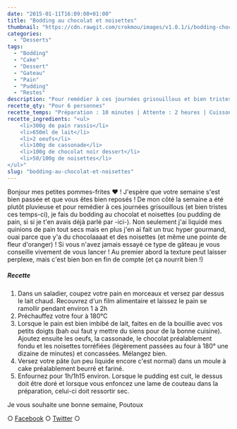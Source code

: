 ```yaml
---
date: "2015-01-11T16:09:00+01:00"
title: "Bodding au chocolat et noisettes"
thumbnail: "https://cdn.rawgit.com/crokmou/images/v1.0.1/i/bodding-chocolat-noisette-recette-blog-crokmou.jpg"
categories:
  - "Desserts"
tags:
  - "Bodding"
  - "Cake"
  - "Dessert"
  - "Gateau"
  - "Pain"
  - "Pudding"
  - "Restes"
description: "Pour remédier à ces journées grisouillous et bien tristes ces temps-ci, je fais du bodding au chocolat et noisettes (ou pudding de pain)"
recette_qty: "Pour 6 personnes"
recette_temps: "Préparation : 10 minutes | Attente : 2 heures | Cuisson : 1h10"
recette_ingredients: "<ul>
	<li>300g de pain rassis</li>
	<li>650ml de lait</li>
	<li>2 oeufs</li>
	<li>100g de cassonade</li>
	<li>100g de chocolat noir dessert</li>
	<li>50/100g de noisettes</li>
</ul>"
slug: "bodding-au-chocolat-et-noisettes"
---
```


Bonjour mes petites pommes-frites ❤ ! J'espère que votre semaine s'est bien passée et que vous êtes bien reposés ! De mon côté la semaine a été plutôt pluvieuse et pour remédier à ces journées grisouillous (et bien tristes ces temps-ci), je fais du bodding au chocolat et noisettes (ou pudding de pain, si si je t'en avais déjà parlé par -ici-). Non seulement j'ai liquidé mes quinions de pain tout secs mais en plus j'en ai fait un truc hyper gourmand, ouai parce que y'a du chocolaaaat et des noisettes (et même une pointe de fleur d'oranger) ! Si vous n'avez jamais essayé ce type de gâteau je vous conseille vivement de vous lancer ! Au premier abord la texture peut laisser perplexe, mais c'est bien bon en fin de compte (et ça nourrit bien !)

##### Recette

1.  Dans un saladier, coupez votre pain en morceaux et versez par dessus le lait chaud. Recouvrez d'un film alimentaire et laissez le pain se ramollir pendant environ 1 à 2h
2.  Préchauffez votre four à 180°C
3.  Lorsque le pain est bien imbibé de lait, faites en de la bouillie avec vos petits doigts (bah oui faut y mettre du siens pour de la bonne cuisine). Ajoutez ensuite les oeufs, la cassonade, le chocolat préalablement fondu et les noisettes torréfiées (légèrement passées au four à 180° une dizaine de minutes) et concassées. Mélangez bien.
4.  Versez votre pâte (un peu liquide encore c'est normal) dans un moule à cake préalablement beurré et fariné.
5.  Enfournez pour 1h/1h15 environ. Lorsque le pudding est cuit, le dessus doit être doré et lorsque vous enfoncez une lame de couteau dans la préparation, celui-ci doit ressortir sec.

Je vous souhaite une bonne semaine, Poutoux

○ [Facebook](https://www.facebook.com/crokmou.blog) ○ [Twitter](https://twitter.com/Crokmou) ○